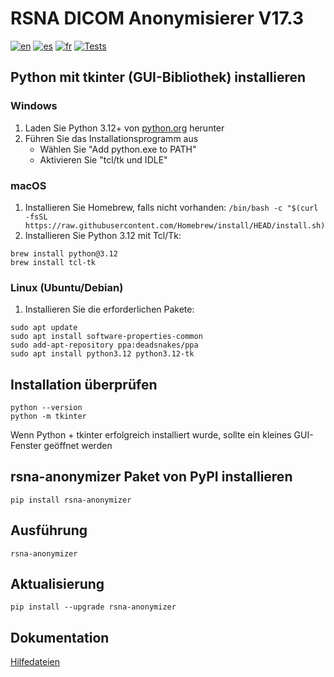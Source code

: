 # RSNA DICOM Anonymisierer V17.3
[![en](https://img.shields.io/badge/lang-en-blue.svg)](readme.md)
[![es](https://img.shields.io/badge/lang-es-blue.svg)](readme.es.md)
[![fr](https://img.shields.io/badge/lang-fr-blue.svg)](readme.fr.md)
[![Tests](https://github.com/RSNA/anonymizer/actions/workflows/tests.yaml/badge.svg)](https://github.com/RSNA/anonymizer/actions/workflows/tests.yaml)
## Python mit tkinter (GUI-Bibliothek) installieren
### Windows
1. Laden Sie Python 3.12+ von [python.org](https://www.python.org/downloads/) herunter
2. Führen Sie das Installationsprogramm aus
    - Wählen Sie "Add python.exe to PATH"
    - Aktivieren Sie "tcl/tk und IDLE"
### macOS
1. Installieren Sie Homebrew, falls nicht vorhanden: `/bin/bash -c "$(curl -fsSL https://raw.githubusercontent.com/Homebrew/install/HEAD/install.sh)`
2. Installieren Sie Python 3.12 mit Tcl/Tk:
```
brew install python@3.12
brew install tcl-tk
```
### Linux (Ubuntu/Debian)
1. Installieren Sie die erforderlichen Pakete:
```
sudo apt update
sudo apt install software-properties-common
sudo add-apt-repository ppa:deadsnakes/ppa
sudo apt install python3.12 python3.12-tk
```
## Installation überprüfen
```
python --version
python -m tkinter
```
Wenn Python + tkinter erfolgreich installiert wurde, sollte ein kleines GUI-Fenster geöffnet werden
## rsna-anonymizer Paket von PyPI installieren
`pip install rsna-anonymizer`
## Ausführung
`rsna-anonymizer`
## Aktualisierung
`pip install --upgrade rsna-anonymizer`
## Dokumentation
[Hilfedateien](https://mdevans.github.io/anonymizer/index.html)
